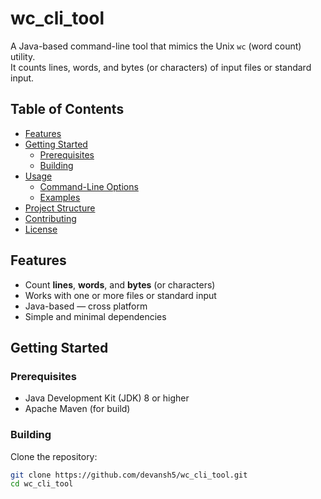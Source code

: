# wc_cli_tool

A Java-based command-line tool that mimics the Unix `wc` (word count) utility.  
It counts lines, words, and bytes (or characters) of input files or standard input.

## Table of Contents

- [Features](#features)
- [Getting Started](#getting-started)
    - [Prerequisites](#prerequisites)
    - [Building](#building)
- [Usage](#usage)
    - [Command-Line Options](#command-line-options)
    - [Examples](#examples)
- [Project Structure](#project-structure)
- [Contributing](#contributing)
- [License](#license)

## Features

- Count **lines**, **words**, and **bytes** (or characters)
- Works with one or more files or standard input
- Java-based — cross platform
- Simple and minimal dependencies

## Getting Started

### Prerequisites

- Java Development Kit (JDK) 8 or higher
- Apache Maven (for build)

### Building

Clone the repository:

```bash
git clone https://github.com/devansh5/wc_cli_tool.git
cd wc_cli_tool
